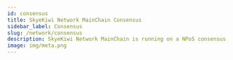 ```yaml
---
id: consensus 
title: SkyeKiwi Network MainChain Consensus
sidebar_label: Consensus 
slug: /network/consensus
description: SkyeKiwi Network MainChain is running on a NPoS consensus. 
image: img/meta.png
---
```




